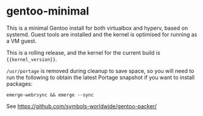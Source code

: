 # gentoo-minimal

This is a minimal Gentoo install for both virtualbox and hyperv, based on systemd. Guest tools are installed and the kernel is optimised for running as a VM guest.

This is a rolling release, and the kernel for the current build is `{{kernel_version}}`.

`/usr/portage` is removed during cleanup to save space, so you will need to run the following to obtain the latest Portage snapshot if you want to install packages:


```
emerge-webrsync && emerge --sync
```

See https://github.com/symbols-worldwide/gentoo-packer/